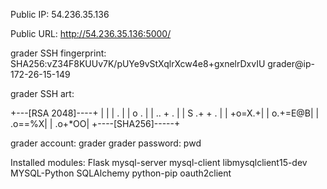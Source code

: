 Public IP: 54.236.35.136

Public URL: http://54.236.35.136:5000/ 

grader SSH fingerprint: SHA256:vZ34F8KUUv7K/pUYe9vStXqlrXcw4e8+gxnelrDxvIU grader@ip-172-26-15-149

grader SSH art:

+---[RSA 2048]----+
|                 |
|            .    |
|           o .   |
|         .. + .  |
|        S .+ + . |
|           +o=X.+|
|          o.+=E@B|
|           .o==%X|
|           .o+*OO|
+----[SHA256]-----+

grader account: grader
grader password: pwd

Installed modules:
Flask
mysql-server
mysql-client
libmysqlclient15-dev
MYSQL-Python
SQLAlchemy
python-pip
oauth2client
